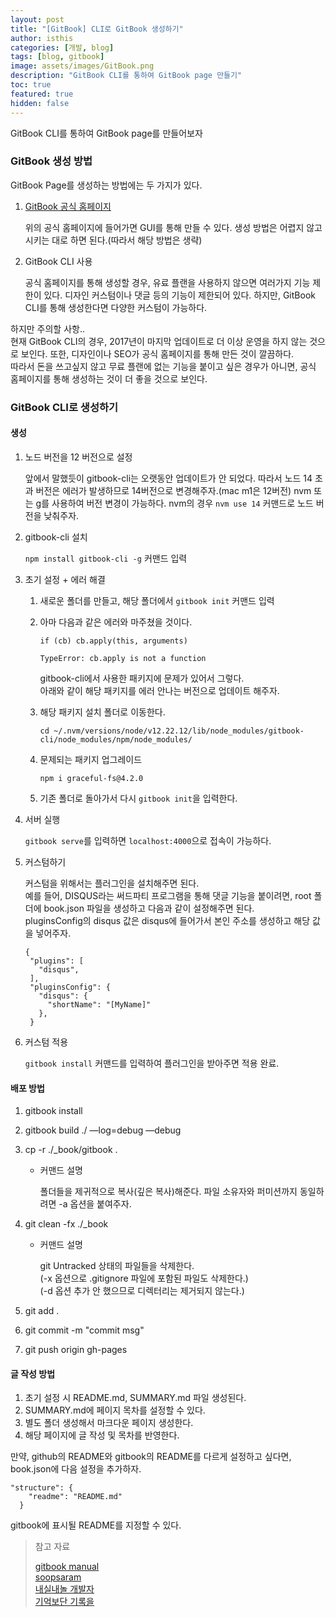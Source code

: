 ```yaml
---
layout: post
title: "[GitBook] CLI로 GitBook 생성하기"
author: isthis
categories: [개발, blog]
tags: [blog, gitbook]
image: assets/images/GitBook.png
description: "GitBook CLI를 통하여 GitBook page 만들기"
toc: true
featured: true
hidden: false
---
```


GitBook CLI를 통하여 GitBook page를 만들어보자

### GitBook 생성 방법

GitBook Page를 생성하는 방법에는 두 가지가 있다.

1. [GitBook 공식 홈페이지](https://www.gitbook.com/)

   위의 공식 홈페이지에 들어가면 GUI를 통해 만들 수 있다. 생성 방법은 어렵지 않고 시키는 대로 하면 된다.(따라서 해당 방법은 생략)

2. GitBook CLI 사용

   공식 홈페이지를 통해 생성할 경우, 유료 플랜을 사용하지 않으면 여러가지 기능 제한이 있다. 디자인 커스텀이나 댓글 등의 기능이 제한되어 있다. 하지만, GitBook CLI를 통해 생성한다면 다양한 커스텀이 가능하다.

하지만 주의할 사항..\
현재 GitBook CLI의 경우, 2017년이 마지막 업데이트로 더 이상 운영을 하지 않는 것으로 보인다. 또한, 디자인이나 SEO가 공식 홈페이지를 통해 만든 것이 깔끔하다.\
따라서 돈을 쓰고싶지 않고 무료 플랜에 없는 기능을 붙이고 싶은 경우가 아니면, 공식 홈페이지를 통해 생성하는 것이 더 좋을 것으로 보인다.

### GitBook CLI로 생성하기

#### 생성

1. 노드 버전을 12 버전으로 설정

   앞에서 말했듯이 gitbook-cli는 오랫동안 업데이트가 안 되었다. 따라서 노드 14 초과 버전은 에러가 발생하므로 14버전으로 변경해주자.(mac m1은 12버전) nvm 또는 g를 사용하여 버전 변경이 가능하다. nvm의 경우 `nvm use 14` 커맨드로 노드 버전을 낮춰주자.

2. gitbook-cli 설치

   `npm install gitbook-cli -g` 커맨드 입력

3. 초기 설정 + 에러 해결

   1. 새로운 폴더를 만들고, 해당 폴더에서 `gitbook init` 커맨드 입력

   2. 아마 다음과 같은 에러와 마주쳤을 것이다.

      ```
      if (cb) cb.apply(this, arguments)

      TypeError: cb.apply is not a function
      ```

      gitbook-cli에서 사용한 패키지에 문제가 있어서 그렇다.\
      아래와 같이 해당 패키지를 에러 안나는 버전으로 업데이트 해주자.

   3. 해당 패키지 설치 폴더로 이동한다.

      `cd ~/.nvm/versions/node/v12.22.12/lib/node_modules/gitbook-cli/node_modules/npm/node_modules/`

   4. 문제되는 패키지 업그레이드

      `npm i graceful-fs@4.2.0`

   5. 기존 폴더로 돌아가서 다시 `gitbook init`을 입력한다.

4. 서버 실행

   `gitbook serve`를 입력하면 `localhost:4000`으로 접속이 가능하다.

5. 커스텀하기

   커스텀을 위해서는 플러그인을 설치해주면 된다.\
   예를 들어, DISQUS라는 써드파티 프로그램을 통해 댓글 기능을 붙이려면, root 폴더에 book.json 파일을 생성하고 다음과 같이 설정해주면 된다.\
   pluginsConfig의 disqus 값은 disqus에 들어가서 본인 주소를 생성하고 해당 값을 넣어주자.

   ```
   {
    "plugins": [
      "disqus",
    ],
    "pluginsConfig": {
      "disqus": {
        "shortName": "[MyName]"
      },
    }
   ```

6. 커스텀 적용

   `gitbook install` 커맨드를 입력하여 플러그인을 받아주면 적용 완료.

#### 배포 방법

1. gitbook install
2. gitbook build ./ —log=debug —debug
3. cp -r ./\_book/gitbook .

   - 커맨드 설명

     폴더들을 제귀적으로 복사(깊은 복사)해준다. 파일 소유자와 퍼미션까지 동일하려면 -a 옵션을 붙여주자.

4. git clean -fx ./\_book

   - 커맨드 설명

     git Untracked 상태의 파일들을 삭제한다.\
     (-x 옵션으로 .gitignore 파일에 포함된 파일도 삭제한다.)\
     (-d 옵션 추가 안 했으므로 디렉터리는 제거되지 않는다.)

5. git add .
6. git commit -m "commit msg"
7. git push origin gh-pages

#### 글 작성 방법

1. 초기 설정 시 README.md, SUMMARY.md 파일 생성된다.
2. SUMMARY.md에 페이지 목차를 설정할 수 있다.
3. 별도 폴더 생성해서 마크다운 페이지 생성한다.
4. 해당 페이지에 글 작성 및 목차를 반영한다.

만약, github의 README와 gitbook의 README를 다르게 설정하고 싶다면, book.json에 다음 설정을 추가하자.

```
"structure": {
    "readme": "README.md"
  }
```

gitbook에 표시될 README를 지정할 수 있다.

> 참고 자료
>
> [gitbook manual](https://tinydew4.gitbooks.io/gitbook/content/ko/)\
> [soopsaram](https://velog.io/@soopsaram/gitbook)\
> [내실내놀 개발자](https://vroomfan.tistory.com/50)\
> [기억보단 기록을](https://jojoldu.tistory.com/598)
